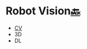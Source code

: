 
<link type="text/css" rel="stylesheet" href="../md.css">

# Robot Vision[🔙](README.md)

- [CV](CV.md)
- 3D
- DL